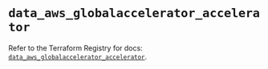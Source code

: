 # `data_aws_globalaccelerator_accelerator`

Refer to the Terraform Registry for docs: [`data_aws_globalaccelerator_accelerator`](https://registry.terraform.io/providers/hashicorp/aws/6.9.0/docs/data-sources/globalaccelerator_accelerator).

